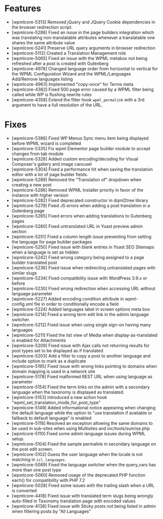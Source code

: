 # Features
* [wpmlcore-5313] Removed jQuery and JQuery Cookie dependencies in the browser redirection script.
* [wpmlcore-5288] Fixed an issue in the page builders integration which was translating non-translatable attributes whenever a translatable one shares the same attribute value
* [wpmlcore-5241] Preserve URL query arguments in browser redirection
* [wpmlcore-5112] Created a Translation Management role
* [wpmlcore-5065] Fixed an issue with the WPML metabox not being refreshed after a post is created with Gutenberg
* [wpmlcore-4978] Changed language order from horizontal to vertical for the WPML Configuration Wizard and the WPML/Languages Add/Remove languages listing
* [wpmlcore-4963] Implemented "copy-once" for Terms meta
* [wpmlcore-4382] Fixed 500 page error caused by a WPML filter being called while WP is flushing rewrite rules
* [wpmlcore-4358] Extend the filter hook `wpml_permalink` with a 3rd argument to have a full resolution of the URL.

# Fixes
* [wpmlcore-5386] Fixed WP Menus Sync menu item being displayed before WPML wizard is completed
* [wpmlcore-5335] Fix wpml Elementor page builder module to accept changes from tab module
* [wpmlcore-5328] Added custom encoding/decoding for Visual Composer's gallery and image carousel
* [wpmlcore-5304] Fixed a performance hit when saving the translation editor with a lot of page builder fields.
* [wpmlcore-5289] Removed the "Translation of" dropdown when creating a new post
* [wpmlcore-5286] Removed WPML Installer priority in favor of the instance with higher version
* [wpmlcore-5282] Fixed deprecated constructor in dqml2tree library
* [wpmlcore-5279] Fixed JS errors when adding a post translation in a Gutenberg page
* [wpmlcore-5265] Fixed errors when adding translations to Gutenberg pages
* [wpmlcore-5260] Fixed untranslated URL in Yoast preview admin section
* [wpmlcore-5251] Fixed a column length issue preventing from setting the language for page builder packages
* [wpmlcore-5250] Fixed issue with blank entries in Yoast SEO Sitemaps when a language is set as hidden
* [wpmlcore-5242] Fixed wrong category being assigned to a page builder translated post
* [wpmlcore-5236] Fixed issue when redirecting untranslated pages with similar slugs
* [wpmlcore-5234] Fixed compatibility issue with WordPress 3.9.x or before
* [wpmlcore-5230] Fixed wrong redirection when accessing URL without language parameter
* [wpmlcore-5227] Added encoding condition attribute in wpml-config.xml file in order to conditionally encode a field
* [wpmlcore-5224] Added languages label in screen options meta box
* [wpmlcore-5214] Fixed a wrong term edit link in the admin language switcher.
* [wpmlcore-5212] Fixed issue when using single sign-on having many languages
* [wpmlcore-5211] Fixed the list view of Media when display-as-translated is enabled for Attachments
* [wpmlcore-5209] Fixed issue with Ajax calls not returning results for post types set to be displayed as if translated
* [wpmlcore-5203] Add a filter to copy a post to another language and include option to mark as a duplicate
* [wpmlcore-5195] Fixed issue with wrong links pointing to domains when domain mapping is used in a network site
* [wpmlcore-5178] Fixed malformed REST URL when using language as parameter
* [wpmlcore-5154] Fixed the term links on the admin with a secondary language when the taxonomy is displayed as translated.
* [wpmlcore-5153] Introduced a new action hook "wpml_set_translation_mode_for_post_type"
* [wpmlcore-5149] Added informational notice appearing when changing the default language while the option to "use translation if available or fallback to default language" is enabled
* [wpmlcore-5118] Resolved an exception allowing the same domains to be used in sub-sites when using Multisites and inc/tools/sunrise.php
* [wpmlcore-5110] Fixed some admin language issues during WPML setup.
* [wpmlcore-5104] Fixed the sample permalink in secondary language on the post edit screen.
* [wpmlcore-5102] Guess the user language when the locale is not matching in `icl_languages`.
* [wpmlcore-5089] Fixed the language switcher when the query_vars has more than one post type
* [wpmlcore-5060] Removed usage of the deprecated PHP function each() for compatibility with PHP 7.2
* [wpmlcore-5028] Fixed some issues with the trailing slash when a URL is converted
* [wpmlcore-4418] Fixed issue with translated term slugs being wrongly auto-filled in Taxonomy translation page with encoded values
* [wpmlcore-4138] Fixed issue with Sticky posts not being listed in admin when filtering posts by "All Languages"